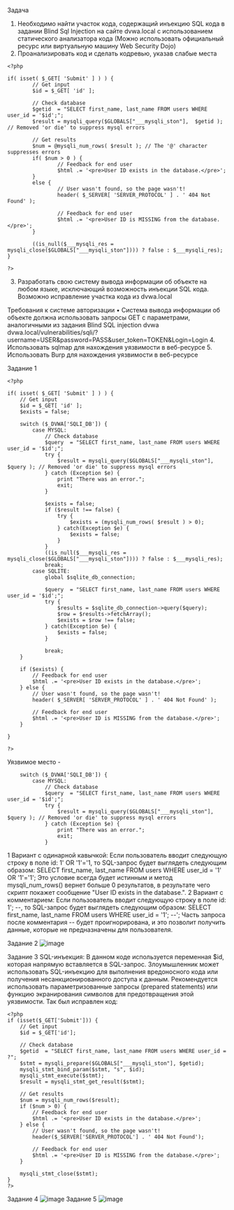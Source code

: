 Задача
1.	Необходимо найти участок кода, содержащий инъекцию SQL кода в задании Blind Sql Injection на сайте dvwa.local
с использованием статического анализатора кода (Можно использовать официальный ресурс или виртуальную машину Web Security Dojo)
3.	Проанализировать код и сделать кодревью, указав слабые места
```
<?php

if( isset( $_GET[ 'Submit' ] ) ) {
        // Get input
        $id = $_GET[ 'id' ];

        // Check database
        $getid  = "SELECT first_name, last_name FROM users WHERE user_id = '$id';";
        $result = mysqli_query($GLOBALS["___mysqli_ston"],  $getid ); // Removed 'or die' to suppress mysql errors

        // Get results
        $num = @mysqli_num_rows( $result ); // The '@' character suppresses errors
        if( $num > 0 ) {
                // Feedback for end user
                $html .= '<pre>User ID exists in the database.</pre>';
        }
        else {
                // User wasn't found, so the page wasn't!
                header( $_SERVER[ 'SERVER_PROTOCOL' ] . ' 404 Not Found' );

                // Feedback for end user
                $html .= '<pre>User ID is MISSING from the database.</pre>';
        }

        ((is_null($___mysqli_res = mysqli_close($GLOBALS["___mysqli_ston"]))) ? false : $___mysqli_res);
}

?>
```
3.	Разработать свою систему вывода информации об объекте на любом языке,
исключающий возможность инъекции SQL кода. Возможно исправление участка кода из dvwa.local

Требования к системе авторизации
•	Система вывода информации об объекте должна использовать запросы GET с параметрами,
аналогичными из задания Blind SQL injection dvwa
dvwa.local/vulnerabilities/sqli/?username=USER&password=PASS&user_token=TOKEN&Login=Login
4.	Использовать sqlmap для нахождения уязвимости в веб-ресурсе
5.	Использовать Burp для нахождения уязвимости в веб-ресурсе


Задание 1
```
<?php

if( isset( $_GET[ 'Submit' ] ) ) {
	// Get input
	$id = $_GET[ 'id' ];
	$exists = false;

	switch ($_DVWA['SQLI_DB']) {
		case MYSQL:
			// Check database
			$query  = "SELECT first_name, last_name FROM users WHERE user_id = '$id';";
			try {
				$result = mysqli_query($GLOBALS["___mysqli_ston"],  $query ); // Removed 'or die' to suppress mysql errors
			} catch (Exception $e) {
				print "There was an error.";
				exit;
			}

			$exists = false;
			if ($result !== false) {
				try {
					$exists = (mysqli_num_rows( $result ) > 0);
				} catch(Exception $e) {
					$exists = false;
				}
			}
			((is_null($___mysqli_res = mysqli_close($GLOBALS["___mysqli_ston"]))) ? false : $___mysqli_res);
			break;
		case SQLITE:
			global $sqlite_db_connection;

			$query  = "SELECT first_name, last_name FROM users WHERE user_id = '$id';";
			try {
				$results = $sqlite_db_connection->query($query);
				$row = $results->fetchArray();
				$exists = $row !== false;
			} catch(Exception $e) {
				$exists = false;
			}

			break;
	}

	if ($exists) {
		// Feedback for end user
		$html .= '<pre>User ID exists in the database.</pre>';
	} else {
		// User wasn't found, so the page wasn't!
		header( $_SERVER[ 'SERVER_PROTOCOL' ] . ' 404 Not Found' );

		// Feedback for end user
		$html .= '<pre>User ID is MISSING from the database.</pre>';
	}

}

?>
```
Уязвимое место - 
```
	switch ($_DVWA['SQLI_DB']) {
		case MYSQL:
			// Check database
			$query  = "SELECT first_name, last_name FROM users WHERE user_id = '$id';";
			try {
				$result = mysqli_query($GLOBALS["___mysqli_ston"],  $query ); // Removed 'or die' to suppress mysql errors
			} catch (Exception $e) {
				print "There was an error.";
				exit;
			}
```
1 Вариант с одинарной кавычкой: Если пользователь вводит следующую строку в поле id: 1' OR '1'='1, то SQL-запрос будет выглядеть следующим образом:
SELECT first_name, last_name FROM users WHERE user_id = '1' OR '1'='1';
Это условие всегда будет истинным и метод mysqli_num_rows() вернет больше 0 результатов, в результате чего скрипт покажет сообщение "User ID exists in the database.".
2 Вариант с комментарием: Если пользователь вводит следующую строку в поле id: 1'; --, то SQL-запрос будет выглядеть следующим образом:
SELECT first_name, last_name FROM users WHERE user_id = '1'; --';
Часть запроса после комментария -- будет проигнорирована, и это позволит получить данные, которые не предназначены для пользователя.

Задание 2 
![image](https://github.com/DazTezzer/CodeAnalysisWork4/assets/125472899/6f4b75a0-bedb-4f57-a205-bdd01194067f)

Задание 3 
SQL-инъекция: В данном коде используется переменная $id, которая напрямую вставляется в SQL-запрос.
Злоумышленник может использовать SQL-инъекцию для выполнения вредоносного кода или получения несанкционированного доступа к данным.
Рекомендуется использовать параметризованные запросы (prepared statements) или функцию экранирования символов для предотвращения этой уязвимости.
Так был исправлен код: 
```
<?php
if (isset($_GET['Submit'])) {
    // Get input
    $id = $_GET['id'];

    // Check database
    $getid  = "SELECT first_name, last_name FROM users WHERE user_id = ?";
    $stmt = mysqli_prepare($GLOBALS["___mysqli_ston"], $getid);
    mysqli_stmt_bind_param($stmt, "s", $id);
    mysqli_stmt_execute($stmt);
    $result = mysqli_stmt_get_result($stmt);

    // Get results
    $num = mysqli_num_rows($result);
    if ($num > 0) {
        // Feedback for end user
        $html .= '<pre>User ID exists in the database.</pre>';
    } else {
        // User wasn't found, so the page wasn't!
        header($_SERVER['SERVER_PROTOCOL'] . ' 404 Not Found');

        // Feedback for end user
        $html .= '<pre>User ID is MISSING from the database.</pre>';
    }

    mysqli_stmt_close($stmt);
}
?>
```
Задание 4
![image](https://github.com/DazTezzer/CodeAnalysisWork4/assets/125472899/38e24a17-7175-4061-94cf-dcc093622897)
Задание 5
![image](https://github.com/DazTezzer/CodeAnalysisWork4/assets/125472899/7439b98b-7180-48b4-b227-fe91e0b8548c)
